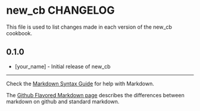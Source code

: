 new_cb CHANGELOG
================

This file is used to list changes made in each version of the new_cb cookbook.

0.1.0
-----
- [your_name] - Initial release of new_cb

- - -
Check the [Markdown Syntax Guide](http://daringfireball.net/projects/markdown/syntax) for help with Markdown.

The [Github Flavored Markdown page](http://github.github.com/github-flavored-markdown/) describes the differences between markdown on github and standard markdown.
